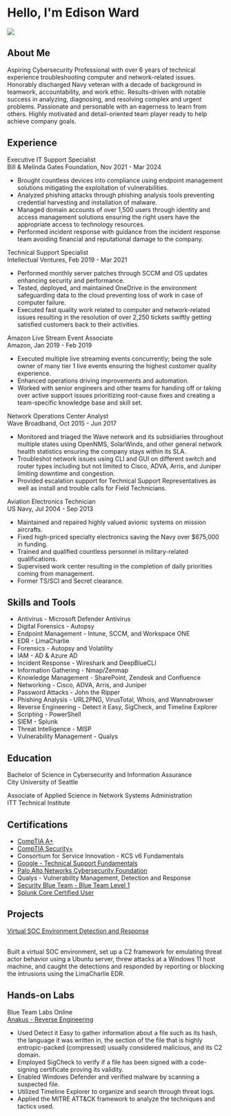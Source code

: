 # Hello, I'm Edison Ward
<a href="https://www.linkedin.com/in/edisonward/"><img src="https://img.shields.io/badge/-LinkedIn-0072b1?&style=for-the-badge&logo=linkedin&logoColor=white" /></a>

## About Me
Aspiring Cybersecurity Professional with over 6 years of technical experience troubleshooting computer and network-related issues. Honorably discharged Navy veteran with a decade of background in teamwork, accountability, and work ethic. Results-driven with notable success in analyzing, diagnosing, and resolving complex and urgent problems. Passionate and personable with an eagerness to learn from others. Highly motivated and detail-oriented team player ready to help achieve company goals.

## Experience

Executive IT Support Specialist
<br> Bill & Melinda Gates Foundation, Nov 2021 - Mar 2024

- Brought countless devices into compliance using endpoint management solutions mitigating the exploitation of vulnerabilities. 
-	Analyzed phishing attacks through phishing analysis tools preventing credential harvesting and installation of malware. 
-	Managed domain accounts of over 1,500 users through identity and access management solutions ensuring the right users have the appropriate access to technology resources. 
-	Performed incident response with guidance from the incident response team avoiding financial and reputational damage to the company. 

Technical Support Specialist
<br> Intellectual Ventures, Feb 2019 - Mar 2021

-	Performed monthly server patches through SCCM and OS updates enhancing security and performance. 
-	Tested, deployed, and maintained OneDrive in the environment safeguarding data to the cloud preventing loss of work in case of computer failure.
-	Executed fast quality work related to computer and network-related issues resulting in the resolution of over 2,250 tickets swiftly getting satisfied customers back to their activities. 

Amazon Live Stream Event Associate
<br> Amazon, Jan 2019 - Feb 2019

-	Executed multiple live streaming events concurrently; being the sole owner of many tier 1 live events ensuring the highest customer quality experience.
-	Enhanced operations driving improvements and automation.
-	Worked with senior engineers and other teams for handing off or taking over active support issues prioritizing root-cause fixes and creating a team-specific knowledge base and skill set.

Network Operations Center Analyst
<br> Wave Broadband, Oct 2015 - Jun 2017

-	Monitored and triaged the Wave network and its subsidiaries throughout multiple states using OpenNMS, SolarWinds, and other general network health statistics ensuring the company stays within its SLA.
-	Troubleshot network issues using CLI and GUI on different switch and router types including but not limited to Cisco, ADVA, Arris, and Juniper limiting downtime and congestion.
-	Provided escalation support for Technical Support Representatives as well as install and trouble calls for Field Technicians.

Aviation Electronics Technician
<br> US Navy, Jul 2004 - Sep 2013

- Maintained and repaired highly valued avionic systems on mission aircrafts.
- Fixed high-priced specialty electronics saving the Navy over $675,000 in funding.
- Trained and qualified countless personnel in military-related qualifications.
- Supervised work center resulting in the completion of daily priorities coming from management.
- Former TS/SCI and Secret clearance.

## Skills and Tools

- Antivirus - Microsoft Defender Antivirus
- Digital Forensics - Autopsy
- Endpoint Management - Intune, SCCM, and Workspace ONE
- EDR - LimaCharlie
- Forensics - Autopsy and Volatility
- IAM - AD & Azure AD
- Incident Response - Wireshark and DeepBlueCLI
- Information Gathering - Nmap/Zenmap
- Knowledge Management - SharePoint, Zendesk and Confluence
- Networking - Cisco, ADVA, Arris, and Juniper
- Password Attacks - John the Ripper
- Phishing Analysis - URL2PNG, VirusTotal, Whois, and Wannabrowser
- Reverse Engineering - Detect it Easy, SigCheck, and Timeline Explorer
- Scripting - PowerShell
- SIEM - Splunk
- Threat Intelligence - MISP
- Vulnerability Management - Qualys

## Education

Bachelor of Science in Cybersecurity and Information Assurance
<br>City University of Seattle

Associate of Applied Science in Network Systems Administration
<br>ITT Technical Institute

## Certifications

- <a href="https://www.credly.com/badges/f61f9bc7-b044-4be5-ab73-b5c304597854/public_url">CompTIA A+</a>
- <a href="https://www.credly.com/badges/cff68502-f364-493f-b028-9cc492076d05/public_url">CompTIA Security+</a>
- Consortium for Service Innovation - KCS v6 Fundamentals
- <a href="https://www.coursera.org/account/accomplishments/verify/53XN438CZMC5">Google - Technical Support Fundamentals</a>
- <a href="https://www.coursera.org/account/accomplishments/verify/RH4P8BV7F2WX">Palo Alto Networks Cybersecurity Foundation</a>
- Qualys - Vulnerability Management, Detection and Response
- <a href="https://www.credly.com/badges/f85d4be6-6aff-4abc-abf5-294f9105fa9a/public_url">Security Blue Team - Blue Team Level 1</a>
- <a href="https://www.credly.com/badges/30787a57-9ccc-4255-a608-e6f2fd96cd71/public_url">Splunk Core Certified User</a>

## Projects

<a href="https://blog.ecapuano.com/p/so-you-want-to-be-a-soc-analyst-intro?utm_source=direct&utm_campaign=post&utm_medium=web&triedRedirect=true">Virtual SOC Environment Detection and Response</a>

<br> Built a virtual SOC environment, set up a C2 framework for emulating threat actor behavior using a Ubuntu server, threw attacks at a Windows 11 host machine, and caught the detections and responded by reporting or blocking the intrusions using the LimaCharlie EDR.  
## Hands-on Labs

Blue Team Labs Online
<br><a href="https://blueteamlabs.online/achievement/share/75272/203">Anakus - Reverse Engineering</a>

- Used Detect it Easy to gather information about a file such as its hash, the language it was written in, the section of the file that is highly entropic-packed (compressed) usually considered malicious, and its C2 domain.
- Employed SigCheck to verify if a file has been signed with a code-signing certificate proving its validity.
- Enabled Windows Defender and verified malware by scanning a suspected file.
- Utilized Timeline Explorer to organize and search through threat logs.
- Applied the MITRE ATT&CK framework to analyze the techniques and tactics used. 
